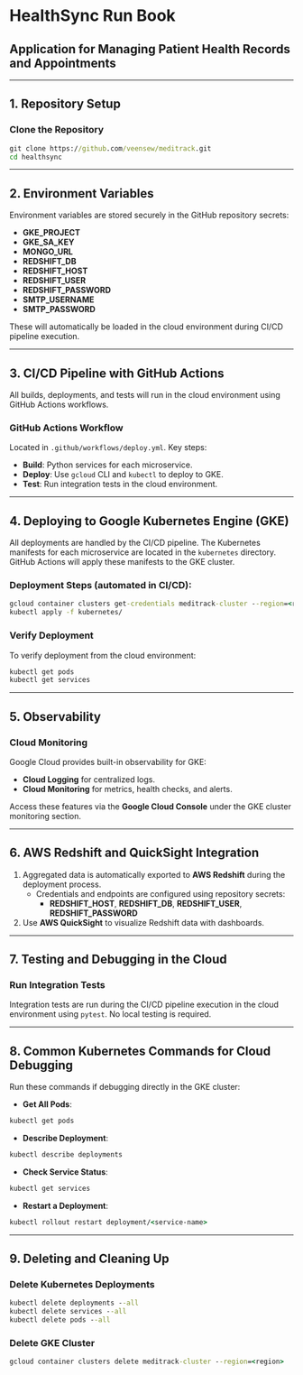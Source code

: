# **HealthSync Run Book**  
## **Application for Managing Patient Health Records and Appointments**  

---

## **1. Repository Setup**  

### **Clone the Repository**  
```cmd
git clone https://github.com/veensew/meditrack.git
cd healthsync
```

---

## **2. Environment Variables**  
Environment variables are stored securely in the GitHub repository secrets:
- **GKE_PROJECT**
- **GKE_SA_KEY**
- **MONGO_URL**
- **REDSHIFT_DB**
- **REDSHIFT_HOST**
- **REDSHIFT_USER**
- **REDSHIFT_PASSWORD**
- **SMTP_USERNAME**
- **SMTP_PASSWORD**

These will automatically be loaded in the cloud environment during CI/CD pipeline execution.

---

## **3. CI/CD Pipeline with GitHub Actions**  
All builds, deployments, and tests will run in the cloud environment using GitHub Actions workflows. 

### **GitHub Actions Workflow**  
Located in `.github/workflows/deploy.yml`. Key steps:
- **Build**: Python services for each microservice.
- **Deploy**: Use `gcloud` CLI and `kubectl` to deploy to GKE.
- **Test**: Run integration tests in the cloud environment.

---

## **4. Deploying to Google Kubernetes Engine (GKE)**  

All deployments are handled by the CI/CD pipeline. The Kubernetes manifests for each microservice are located in the `kubernetes` directory. GitHub Actions will apply these manifests to the GKE cluster.

### **Deployment Steps** (automated in CI/CD):  
```cmd
gcloud container clusters get-credentials meditrack-cluster --region=<region>
kubectl apply -f kubernetes/
```

### **Verify Deployment**  
To verify deployment from the cloud environment:  
```cmd
kubectl get pods
kubectl get services
```

---

## **5. Observability**  

### **Cloud Monitoring**  
Google Cloud provides built-in observability for GKE:  
- **Cloud Logging** for centralized logs.
- **Cloud Monitoring** for metrics, health checks, and alerts.

Access these features via the **Google Cloud Console** under the GKE cluster monitoring section.

---

## **6. AWS Redshift and QuickSight Integration**  

1. Aggregated data is automatically exported to **AWS Redshift** during the deployment process.
   - Credentials and endpoints are configured using repository secrets:
     - **REDSHIFT_HOST**, **REDSHIFT_DB**, **REDSHIFT_USER**, **REDSHIFT_PASSWORD**
2. Use **AWS QuickSight** to visualize Redshift data with dashboards.

---

## **7. Testing and Debugging in the Cloud**  

### **Run Integration Tests**  
Integration tests are run during the CI/CD pipeline execution in the cloud environment using `pytest`. No local testing is required.

---

## **8. Common Kubernetes Commands for Cloud Debugging**  
Run these commands if debugging directly in the GKE cluster:
- **Get All Pods**:  
```cmd
kubectl get pods
```
- **Describe Deployment**:  
```cmd
kubectl describe deployments
```
- **Check Service Status**:  
```cmd
kubectl get services
```
- **Restart a Deployment**:  
```cmd
kubectl rollout restart deployment/<service-name>
```

---

## **9. Deleting and Cleaning Up**  

### **Delete Kubernetes Deployments**  
```cmd
kubectl delete deployments --all
kubectl delete services --all
kubectl delete pods --all
```

### **Delete GKE Cluster**  
```cmd
gcloud container clusters delete meditrack-cluster --region=<region>
```
